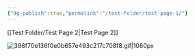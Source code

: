 ```yaml
---
{"dg-publish":true,"permalink":"/test-folder/test-page-1/"}
---
```


[[Test Folder/Test Page 2\|Test Page 2]]

<style> .container {font-family: sans-serif; text-align: center;} .button-wrapper button {z-index: 1;height: 40px; width: 100px; margin: 10px;padding: 5px;} .excalidraw .App-menu_top .buttonList { display: flex;} .excalidraw-wrapper { height: 800px; margin: 50px; position: relative;} :root[dir="ltr"] .excalidraw .layer-ui__wrapper .zen-mode-transition.App-menu_bottom--transition-left {transform: none;} </style><script src="https://cdn.jsdelivr.net/npm/react@17/umd/react.production.min.js"></script><script src="https://cdn.jsdelivr.net/npm/react-dom@17/umd/react-dom.production.min.js"></script><script type="text/javascript" src="https://cdn.jsdelivr.net/npm/@excalidraw/excalidraw@0/dist/excalidraw.production.min.js"></script><div id="Drawing_2023-12-02_1836.11.excalidraw.md1"></div><script>(function(){const InitialData={"type":"excalidraw","version":2,"source":"https://github.com/zsviczian/obsidian-excalidraw-plugin/releases/tag/2.0.4","elements":[{"type":"rectangle","version":85,"versionNonce":1802601027,"isDeleted":false,"id":"piyMkvsXtgihU0OKEp_dl","fillStyle":"solid","strokeWidth":1,"strokeStyle":"solid","roughness":0,"opacity":100,"angle":0,"x":-402,"y":17.5,"strokeColor":"#1e1e1e","backgroundColor":"transparent","width":107.82082868391791,"height":100.58894383316732,"seed":957441613,"groupIds":[],"frameId":null,"roundness":{"type":3},"boundElements":[{"id":"3dRRjOi_399PO5hR0LCGp","type":"arrow"}],"updated":1701542573185,"link":null,"locked":false},{"type":"text","version":86,"versionNonce":1664713165,"isDeleted":false,"id":"5NvGFkjG","fillStyle":"solid","strokeWidth":2,"strokeStyle":"solid","roughness":1,"opacity":100,"angle":0,"x":-389.1798404918512,"y":92.11990277819929,"strokeColor":"#1e1e1e","backgroundColor":"transparent","width":40.5522416709526,"height":15.121213778842144,"seed":2014238445,"groupIds":[],"frameId":null,"roundness":null,"boundElements":[],"updated":1701542573185,"link":null,"locked":false,"fontSize":6.574440773409628,"fontFamily":2,"text":"This is a thing\n","rawText":"This is a thing\n","textAlign":"left","verticalAlign":"top","containerId":null,"originalText":"This is a thing\n","lineHeight":1.15,"baseline":14},{"type":"arrow","version":1064,"versionNonce":529767747,"isDeleted":false,"id":"3dRRjOi_399PO5hR0LCGp","fillStyle":"solid","strokeWidth":1,"strokeStyle":"solid","roughness":0,"opacity":100,"angle":0,"x":-293.1930052000706,"y":73.64391597450302,"strokeColor":"#1e1e1e","backgroundColor":"transparent","width":128.96796961283752,"height":0.7781087821016149,"seed":1079996909,"groupIds":[],"frameId":null,"roundness":null,"boundElements":[],"updated":1701542574103,"link":null,"locked":false,"startBinding":{"elementId":"piyMkvsXtgihU0OKEp_dl","focus":0.12209970331734282,"gap":1},"endBinding":{"elementId":"2Mi1DhLc0IaAVbZVtbS3A","focus":0.012616593028963645,"gap":1.1522416657738859},"lastCommittedPoint":null,"startArrowhead":null,"endArrowhead":"triangle","points":[[0,0],[128.96796961283752,-0.7781087821016149]]},{"type":"diamond","version":494,"versionNonce":1503772717,"isDeleted":false,"id":"2Mi1DhLc0IaAVbZVtbS3A","fillStyle":"solid","strokeWidth":1,"strokeStyle":"solid","roughness":0,"opacity":100,"angle":0,"x":-162.69035584788952,"y":38.53821047491081,"strokeColor":"#1e1e1e","backgroundColor":"transparent","width":78.89328928091554,"height":69.0316281208011,"seed":96997923,"groupIds":[],"frameId":null,"roundness":null,"boundElements":[{"id":"3dRRjOi_399PO5hR0LCGp","type":"arrow"}],"updated":1701542573185,"link":null,"locked":false}],"appState":{"theme":"dark","viewBackgroundColor":"transparent","currentItemStrokeColor":"#1e1e1e","currentItemBackgroundColor":"transparent","currentItemFillStyle":"solid","currentItemStrokeWidth":1,"currentItemStrokeStyle":"solid","currentItemRoughness":0,"currentItemOpacity":100,"currentItemFontFamily":2,"currentItemFontSize":20,"currentItemTextAlign":"left","currentItemStartArrowhead":null,"currentItemEndArrowhead":"triangle","scrollX":491.3985332834869,"scrollY":941.6219512554267,"zoom":{"value":1},"currentItemRoundness":"sharp","gridSize":null,"gridColor":{"Bold":"#C9C9C9FF","Regular":"#EDEDEDFF"},"currentStrokeOptions":null,"previousGridSize":null,"frameRendering":{"enabled":true,"clip":true,"name":true,"outline":true}},"files":{}};InitialData.scrollToContent=true;App=()=>{const e=React.useRef(null),t=React.useRef(null),[n,i]=React.useState({width:void 0,height:void 0});return React.useEffect(()=>{i({width:t.current.getBoundingClientRect().width,height:t.current.getBoundingClientRect().height});const e=()=>{i({width:t.current.getBoundingClientRect().width,height:t.current.getBoundingClientRect().height})};return window.addEventListener("resize",e),()=>window.removeEventListener("resize",e)},[t]),React.createElement(React.Fragment,null,React.createElement("div",{className:"excalidraw-wrapper",ref:t},React.createElement(ExcalidrawLib.Excalidraw,{ref:e,width:n.width,height:n.height,initialData:InitialData,viewModeEnabled:!0,zenModeEnabled:!0,gridModeEnabled:!1})))},excalidrawWrapper=document.getElementById("Drawing_2023-12-02_1836.11.excalidraw.md1");ReactDOM.render(React.createElement(App),excalidrawWrapper);})();</script>
![398f70e136f0e0b657e493c217c708f8.gif|1080px](/img/user/Bit%20Lab%20Organisation/398f70e136f0e0b657e493c217c708f8.gif)

